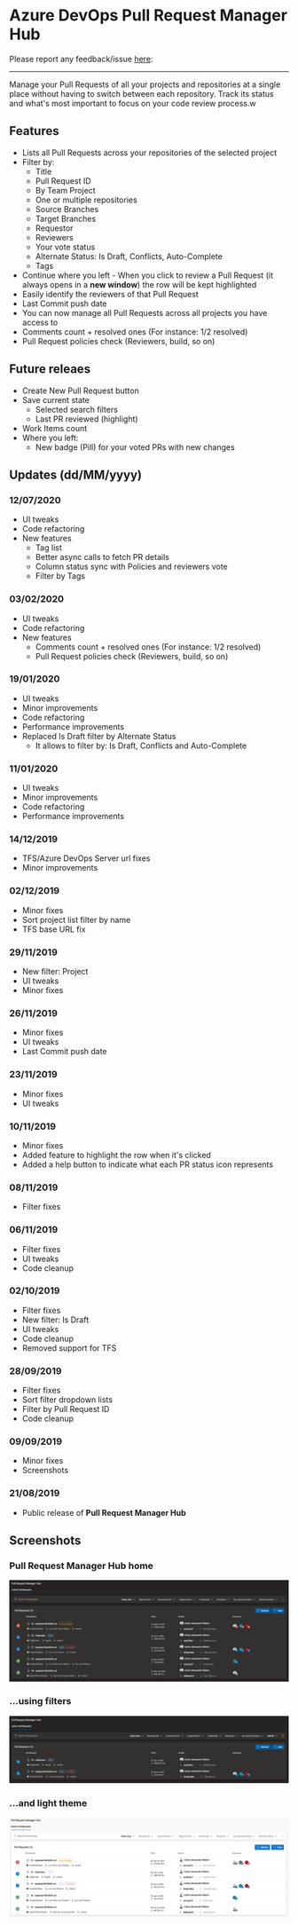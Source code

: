 # Azure DevOps Pull Request Manager Hub

Please report any feedback/issue [here](https://github.com/cribeiro84/azure-devops-pull-request-hub):

------

Manage your Pull Requests of all your projects and repositories at a single place without having to switch between each repository. Track its status and what's most important to focus on your code review process.w

## Features

- Lists all Pull Requests across your repositories of the selected project
- Filter by:
  - Title
  - Pull Request ID
  - By Team Project
  - One or multiple repositories
  - Source Branches
  - Target Branches
  - Requestor
  - Reviewers
  - Your vote status
  - Alternate Status: Is Draft, Conflicts, Auto-Complete
  - Tags
- Continue where you left - When you click to review a Pull Request (it always opens in a **new window**) the row will be kept highlighted
- Easily identify the reviewers of that Pull Request
- Last Commit push date
- You can now manage all Pull Requests across all projects you have access to
- Comments count + resolved ones (For instance: 1/2 resolved)
- Pull Request policies check (Reviewers, build, so on)

## Future releaes

- Create New Pull Request button
- Save current state
  - Selected search filters
  - Last PR reviewed (highlight)
- Work Items count
- Where you left:
  - New badge (Pill) for your voted PRs with new changes

## Updates (dd/MM/yyyy)

### 12/07/2020

- UI tweaks
- Code refactoring
- New features
  - Tag list
  - Better async calls to fetch PR details
  - Column status sync with Policies and reviewers vote
  - Filter by Tags

### 03/02/2020

- UI tweaks
- Code refactoring
- New features
  - Comments count + resolved ones (For instance: 1/2 resolved)
  - Pull Request policies check (Reviewers, build, so on)

### 19/01/2020

- UI tweaks
- Minor improvements
- Code refactoring
- Performance improvements
- Replaced Is Draft filter by Alternate Status
  - It allows to filter by: Is Draft, Conflicts and Auto-Complete

### 11/01/2020

- UI tweaks
- Minor improvements
- Code refactoring
- Performance improvements

### 14/12/2019

- TFS/Azure DevOps Server url fixes
- Minor improvements

### 02/12/2019

- Minor fixes
- Sort project list filter by name
- TFS base URL fix

### 29/11/2019

- New filter: Project
- UI tweaks
- Minor fixes

### 26/11/2019

- Minor fixes
- UI tweaks
- Last Commit push date

### 23/11/2019

- Minor fixes
- UI tweaks

### 10/11/2019

- Minor fixes
- Added feature to highlight the row when it's clicked
- Added a help button to indicate what each PR status icon represents

### 08/11/2019

- Filter fixes

### 06/11/2019

- Filter fixes
- UI tweaks
- Code cleanup

### 02/10/2019

- Filter fixes
- New filter: Is Draft
- UI tweaks
- Code cleanup
- Removed support for TFS

### 28/09/2019

- Filter fixes
- Sort filter dropdown lists
- Filter by Pull Request ID
- Code cleanup

### 09/09/2019

- Minor fixes
- Screenshots

### 21/08/2019

- Public release of **Pull Request Manager Hub**

## Screenshots

### Pull Request Manager Hub home

![Pull Request Manager Hub - No filter](marketplace/screenshots/screenshot-01.png)

### ...using filters

![Pull Request Manager Hub - Filtering](marketplace/screenshots/screenshot-02.png)

### ...and light theme

![Pull Request Manager Hub - Light Theme](marketplace/screenshots/screenshot-03.png)
